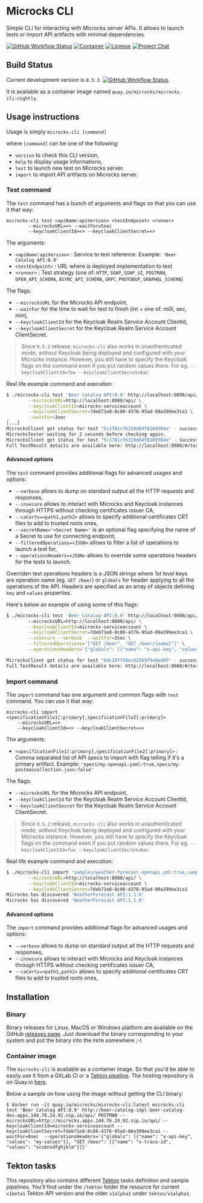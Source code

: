 # Microcks CLI

Simple CLI for interacting with Microcks server APIs.
It allows to launch tests or import API artifacts with minimal dependencies.

[![GitHub Workflow Status](https://img.shields.io/github/actions/workflow/status/microcks/microcks-cli/build-verify.yml?logo=github&style=for-the-badge)](https://github.com/microcks/microcks-cli/actions)
[![Container](https://img.shields.io/badge/dynamic/json?color=blue&logo=docker&style=for-the-badge&label=Quay.io&query=tags[0].name&url=https://quay.io/api/v1/repository/microcks/microcks-cli/tag/?limit=10&page=1&onlyActiveTags=true)](https://quay.io/repository/microcks/microcks-cli?tab=tags)
[![License](https://img.shields.io/github/license/microcks/microcks-cli?style=for-the-badge&logo=apache)](https://www.apache.org/licenses/LICENSE-2.0)
[![Project Chat](https://img.shields.io/badge/chat-on_zulip-pink.svg?color=ff69b4&style=for-the-badge&logo=zulip)](https://microcksio.zulipchat.com/)


## Build Status

Current development version is `0.5.3`. [![GitHub Workflow Status](https://img.shields.io/github/actions/workflow/status/microcks/microcks-cli/build-verify.yml?logo=github&style=for-the-badge)](https://github.com/microcks/microcks-cli/actions).

It is available as a container image named `quay.io/microcks/microcks-cli:nightly`.

## Usage instructions

Usage is simply `microcks-cli [command]`

where `[command]` can be one of the following:

* `version` to check this CLI version,
* `help` to display usage informations,
* `test` to launch new test on Microcks server.
* `import` to import API artifacts on Microcks server.

### Test command

The `test` command has a bunch of arguments and flags so that you can use it that way:

```
microcks-cli test <apiName:apiVersion> <testEndpoint> <runner>
        --microcksURL=<> --waitFor=5sec
        --keycloakClientId=<> --keycloakClientSecret=<>
```

The arguments:

* `<apiName:apiVersion>` : Service to test reference. Example: `'Beer Catalog API:0.9'`
* `<testEndpoint>` : URL where is deployed implementation to test
* `<runner>` : Test strategy (one of: `HTTP`, `SOAP`, `SOAP_UI`, `POSTMAN`, `OPEN_API_SCHEMA`, `ASYNC_API_SCHEMA`, `GRPC_PROTOBUF`, `GRAPHQL_SCHEMA`)

The flags:

* `--microcksURL` for the Microcks API endpoint,
* `--waitFor` for the time to wait for test to finish (int + one of: milli, sec, min),
* `--keycloakClientId` for the Keycloak Realm Service Account ClientId,
* `--keycloakClientSecret` for the Keycloak Realm Service Account ClientSecret.

> Since `0.5.2` release, `microcks-cli` also works in unauthenticated mode, without Keycloak being deployed and configured with your Microcks instance. However, you still have to specify the Keycloak flags on the command even if you put random values there. For eg. `--keycloakClientId=foo --keycloakClientSecret=bar`.

Real life example command and execution:

```sh
$ ./microcks-cli test 'Beer Catalog API:0.9' http://localhost:9090/api/ POSTMAN \
        --microcksURL=http://localhost:8080/api/ \
        --keycloakClientId=microcks-serviceaccount \
        --keycloakClientSecret=7deb71e8-8c80-4376-95ad-00a399ee3ca1 \
        --waitFor=3sec
[...]
MicrocksClient got status for test "5c1781cf6310d94f8169384e" - success: false, inProgress: true
MicrocksTester waiting for 2 seconds before checking again.
MicrocksClient got status for test "5c1781cf6310d94f8169384e" - success: true, inProgress: false
Full TestResult details are available here: http://localhost:8080/#/tests/5c1781cf6310d94f8169384e 
```

#### Advanced options

The `test` command provides additional flags for advanced usages and options:

* `--verbose` allows to dump on standard output all the HTTP requests and responses,
* `--insecure` allows to interact with Microcks and Keycloak instances through HTTPS without checking certificates issuer CA,
* `--caCerts=<path1,path2>` allows to specify additional certificates CRT files to add to trusted roots ones,
* `--secretName='<Secret Name>'` is an optional flag specifying the name of a Secret to use for connecting endpoint,
* `--filteredOperations=<JSON>` allows to filter a list of operations to launch a test for,
* `--operationsHeaders=<JSON>` allows to override some operations headers for the tests to launch.

Overriden test operations headers is a JSON strings where 1st level keys are operation name (eg. `GET /beer`) or `globals` for header applying to all the operations of the API. Headers are specified as an array of objects defining `key` and `values` properties.

Here's below an example of using some of this flags:

```sh
$ ./microcks-cli test 'Beer Catalog API:0.9' http://localhost:9090/api/ OPEN_API_SCHEMA \                           
        --microcksURL=http://localhost:8080/api/ \
        --keycloakClientId=microcks-serviceaccount \
        --keycloakClientSecret=7deb71e8-8c80-4376-95ad-00a399ee3ca1 \
        --insecure --verbose  --waitFor=3sec \
        --filteredOperations='["GET /beer", "GET /beer/{name}"]' \
        --operationsHeaders='{"globals": [{"name": "x-api-key", "values": "my-values"}], "GET /beer": [{"name": "x-trace-id", "values": "xcvbnsdfghjklm"}]}'

MicrocksClient got status for test "64c25f7ddec62569f9a0ed95" - success: true, inProgress: false 
Full TestResult details are available here: http://localhost:8080/#/tests/64c25f7ddec62569f9a0ed95 
```

### Import command

The `import` command has one argument and common flags with `test` command. You can use it that way:

```
microcks-cli import <specificationFile1[:primary],specificationFile2[:primary]>
	--microcksURL=<>
	--keycloakClientId=<> --keycloakClientSecret=<>
```

The arguments:

* `<specificationFile1[:primary],specificationFile2[:primary]>` : Comma separated list of API specs to import with flag telling if it's a primary artifact. Example: `'specs/my-openapi.yaml:true,specs/my-postmancollection.json:false'`

The flags:

* `--microcksURL` for the Microcks API endpoint,
* `--keycloakClientId` for the Keycloak Realm Service Account ClientId,
* `--keycloakClientSecret` for the Keycloak Realm Service Account ClientSecret.

> Since `0.5.2` release, `microcks-cli` also works in unauthenticated mode, without Keycloak being deployed and configured with your Microcks instance. However, you still have to specify the Keycloak flags on the command even if you put random values there. For eg. `--keycloakClientId=foo --keycloakClientSecret=bar`.

Real life example command and execution:

```sh
$ ./microcks-cli import 'samples/weather-forecast-openapi.yml:true,samples/weather-forecast-postman.json:false' \
        --microcksURL=http://localhost:8080/api/ \
        --keycloakClientId=microcks-serviceaccount \
        --keycloakClientSecret=7deb71e8-8c80-4376-95ad-00a399ee3ca1
Microcks has discovered 'WeatherForecast API:1.1.0'
Microcks has discovered 'WeatherForecast API:1.1.0'
```

#### Advanced options

The `import` command provides additional flags for advanced usages and options:

* `--verbose` allows to dump on standard output all the HTTP requests and responses,
* `--insecure` allows to interact with Microcks and Keycloak instances through HTTPS without checking certificates issuer CA,
* `--caCerts=<path1,path2>` allows to specify additional certificates CRT files to add to trusted roots ones,


## Installation

### Binary

Binary releases for Linux, MacOS or Windows platform are available on the GitHub [releases page](https://github.com/microcks/microcks-cli/releases). Just download the binary corresponding to your system and put the binary into the `PATH` somewhere ;-)

### Container image

The `microcks-cli` is available as a container image. So that you'd be able to easily use it from a GitLab CI or a [Tekton pipeline](https://github.com/tektoncd/pipeline). The hosting repository is on Quay.io [here](https://quay.io/repository/microcks/microcks-cli).

Below a sample on how using the image without getting the CLI binary:

```
$ docker run -it quay.io/microcks/microcks-cli:latest microcks-cli test 'Beer Catalog API:0.9' http://beer-catalog-impl-beer-catalog-dev.apps.144.76.24.92.nip.io/api/ POSTMAN --microcksURL=http://microcks.apps.144.76.24.92.nip.io/api/ --keycloakClientId=microcks-serviceaccount --keycloakClientSecret=7deb71e8-8c80-4376-95ad-00a399ee3ca1 --waitFor=8sec  --operationsHeaders='{"globals": [{"name": "x-api-key", "values": "my-values"}], "GET /beer": [{"name": "x-trace-id", "values": "xcvbnsdfghjklm"}]}'
```


## Tekton tasks

This repository also contains different [Tekton](https://tekton.dev/) tasks definition and sample pipelines. You'll find under the `/tekton` folder the resource for current `v1beta1` Tekton API version and the older `v1alpha1` under `tekton/v1alpha1`.
